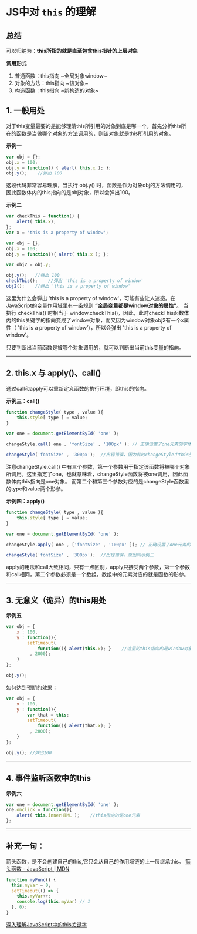 # JS中对 `this` 的理解

## 总结
可以归纳为：**this所指的就是直至包含this指针的上层对象**

**调用形式**
1. 普通函数：this指向 ~全局对象window~
2. 对象的方法：this指向 ~该对象~
3. 构造函数：this指向  ~新构造的对象~

## 1. 一般用处
对于this变量最要的是能够理清this所引用的对象到底是哪一个，首先分析this所在的函数是当做哪个对象的方法调用的，则该对象就是this所引用的对象。

**示例一**
```js
var obj = {};
obj.x = 100;
obj.y = function() { alert( this.x ); };
obj.y();    //弹出 100
```

这段代码非常容易理解，当执行 obj.y() 时，函数是作为对象obj的方法调用的，因此函数体内的this指向的是obj对象，所以会弹出100。

**示例二**
```js
var checkThis = function() {
    alert( this.x); 
};
var x = 'this is a property of window';

var obj = {};
obj.x = 100;
obj.y = function(){ alert( this.x ); };

var obj2 = obj.y;

obj.y();   //弹出 100
checkThis();    //弹出 'this is a property of window'
obj2();    //弹出 'this is a property of window'
```

这里为什么会弹出 'this is a property of window'，可能有些让人迷惑。在JavaScript的变量作用域里有一条规则 **“全局变量都是window对象的属性”**。
当执行 checkThis() 时相当于 window.checkThis()，因此，此时checkThis函数体内的this关键字的指向变成了window对象，而又因为window对象obj2有一个x属性（ 'this is a property of window’），所以会弹出 'this is a property of window'。

只要判断出当前函数是被哪个对象调用的，就可以判断出当前this变量的指向。

---

## 2. this.x 与 apply()、call()
通过call和apply可以重新定义函数的执行环境，即this的指向。

**示例三：call()**
```js
function changeStyle( type , value ){
    this.style[ type ] = value;
}

var one = document.getElementById( 'one' ); 

changeStyle.call( one , 'fontSize' , '100px' ); // 正确设置了one元素的字体大小

changeStyle('fontSize' , '300px');  //出现错误，因为此时changeStyle中this引用的是window对象，而window并无style属性。
```

注意changeStyle.call() 中有三个参数，第一个参数用于指定该函数将被哪个对象所调用。这里指定了one，也就意味着，changeStyle函数将被one调用，因此函数体内this指向是one对象。
而第二个和第三个参数对应的是changeStyle函数里的type和value两个形参。

**示例四：apply()**
```js
function changeStyle( type , value ){
    this.style[ type ] = value;
}

var one = document.getElementById( 'one' ); 

changeStyle.apply( one , ['fontSize' , '100px' ]); // 正确设置了one元素的字体大小

changeStyle('fontSize' , '300px');  //出现错误，原因同示例三
```

apply的用法和call大致相同，只有一点区别，apply只接受两个参数，第一个参数和call相同，第二个参数必须是一个数组，数组中的元素对应的就是函数的形参。

---

## 3. 无意义（诡异）的this用处
**示例五**
```js
var obj = {
    x : 100,
    y : function(){
        setTimeout(
            function(){ alert(this.x); }    //这里的this指向的是window对象，并不是我们期待的obj,所以会弹出undefined
         , 2000);
    }
};

obj.y();
```

如何达到预期的效果：
```js
var obj = {
    x : 100,
    y : function(){
        var that = this;
        setTimeout(
            function(){ alert(that.x); }
         , 2000);
    }
};

obj.y(); //弹出100
```

---

## 4. 事件监听函数中的this
**示例六**
```js
var one = document.getElementById( 'one' );
one.onclick = function(){
    alert( this.innerHTML );    //this指向的是one元素
};
```

---

## 补充一句：
箭头函数，是不会创建自己的this,它只会从自己的作用域链的上一层继承this。
[箭头函数 - JavaScript | MDN](https://developer.mozilla.org/zh-CN/docs/Web/JavaScript/Reference/Functions/Arrow_functions)

```js
function myFunc() {
  this.myVar = 0;
  setTimeout(() => {
    this.myVar++;
    console.log(this.myVar) // 1
  }, 0);
}
```


[深入理解JavaScript中的this关键字](http://www.cnblogs.com/rainman/archive/2009/05/03/1448392.html#1523756)
